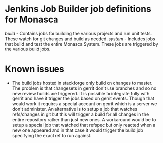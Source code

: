 # Jenkins Job Builder job definitions for Monasca
*build* - Contains jobs for building the various projects and run unit tests. These watch for git changes and build as needed.
*system* - Includes jobs that build and test the entire Monasca System. These jobs are triggered by the various build jobs.


# Known issues
- The build jobs hosted in stackforge only build on changes to master. The problem is that changesets in gerrit don't use branches and
  so no new review builds are triggered. It is possible to integrate fully with gerrit and have it trigger the jobs based on gerrit events.
  Though that would work it requires a special account on gerrit which is a server we don't administer. An alternative is to setup
  a job that watches refs/changes in git but this will trigger a build for all changes in the entire repository rather than just new ones.
  A workaround would be to setup a special job that watched that refspec but only reacted when a new one appeared and in that
  case it would trigger the build job specifying the exact ref to run against.
